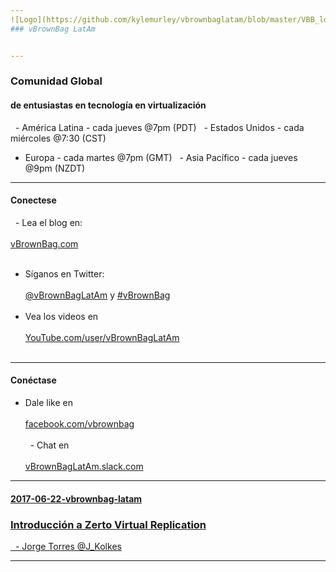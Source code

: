 ```yaml
---
![Logo](https://github.com/kylemurley/vbrownbaglatam/blob/master/VBB_logo_landsc_transp565x209px.png?raw=true)
### vBrownBag LatAm


---
```

### Comunidad Global 
#### de entusiastas en tecnología en virtualización

   - América Latina - cada jueves @7pm (PDT)
   - Estados Unidos - cada miércoles @7:30 (CST)
   - Europa  -  cada martes @7pm (GMT)
   - Asia Pacífico  - cada jueves @9pm (NZDT)
---
#### Conectese 
   - Lea el blog en:<BR></BR> <a href="http://vbrownbag.com" target="_blank">vBrownBag.com</a> <BR></BR>
   - Síganos en Twitter:<BR></BR> <a href="https://Twitter.com/vBrownBagLatAm" target="_blank">@vBrownBagLatAm</a> y <a href="https://twitter.com/search?q=%23vBrownBag" target="_blank">#vBrownBag</a>  <BR></BR>
   - Vea los videos en <BR></BR><a href="https://Youtube.com/user/vBrownBagLatAm" target="_blank">YouTube.com/user/vBrownBagLatAm</a> <BR></BR>

---
#### Conéctase 
   - Dale like en <BR></BR><a href="http://facebook.com/vbrownbag" target="_blank">facebook.com/vbrownbag</a> <BR></BR>
   - Chat en <BR></BR><a href="https://vbrownbaglatam.slack.com/" target="_blank">vBrownBagLatAm.slack.com
---
#### 2017-06-22-vbrownbag-latam
###  Introducción a Zerto Virtual Replication
   - Jorge Torres @J_Kolkes
   
---
